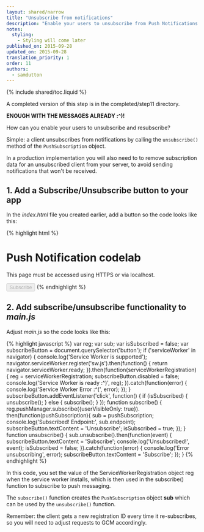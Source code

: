 ```yaml
---
layout: shared/narrow
title: "Unsubscribe from notifications"
description: "Enable your users to unsubscribe from Push Notifications."
notes:
  styling:
    - Styling will come later
published_on: 2015-09-28
updated_on: 2015-09-28
translation_priority: 1
order: 11
authors:
  - samdutton
---
```


{% include shared/toc.liquid %}

A completed version of this step is in the completed/step11 directory.

**ENOUGH WITH THE MESSAGES ALREADY :^)!**

How can you enable your users to unsubscribe and resubscribe?

Simple: a client unsubscribes from notifications by calling the `unsubscribe()`
method of the `PushSubscription` object.

In a production implementation you will also need to to remove subscription data for an unsubscribed client from your server, to avoid sending notifications that won't be received.

## 1. Add a Subscribe/Unsubscribe button to your app

In the _index.html_ file you created earlier, add a button so the code looks like this:

{% highlight html %}
<!DOCTYPE html>
<html>
<head>
  <title>Push Notification codelab</title>
  <link rel="manifest" href="manifest.json">
</head>
<body>
  <h1>Push Notification codelab</h1>
  <p>This page must be accessed using HTTPS or via localhost.</p>
  <button disabled>Subscribe</button>
  <script src="js/main.js"></script>
</body>
</html>
{% endhighlight %}

## 2. Add subscribe/unsubscribe functionality to _main.js_

Adjust _main.js_ so the code looks like this:

{% highlight javascript %}
var reg;
var sub;
var isSubscribed = false;
var subscribeButton = document.querySelector('button');
if ('serviceWorker' in navigator) {
  console.log('Service Worker is supported');
  navigator.serviceWorker.register('sw.js').then(function() {
    return navigator.serviceWorker.ready;
  }).then(function(serviceWorkerRegistration) {
    reg = serviceWorkerRegistration;
    subscribeButton.disabled = false;
    console.log('Service Worker is ready :^)', reg);
  }).catch(function(error) {
    console.log('Service Worker Error :^(', error);
  });
}
subscribeButton.addEventListener('click', function() {
  if (isSubscribed) {
    unsubscribe();
  } else {
    subscribe();
  }
});
function subscribe() {
  reg.pushManager.subscribe({userVisibleOnly: true}).
  then(function(pushSubscription){
    sub = pushSubscription;
    console.log('Subscribed! Endpoint:', sub.endpoint);
    subscribeButton.textContent = 'Unsubscribe';
    isSubscribed = true;
  });
}
function unsubscribe() {
  sub.unsubscribe().then(function(event) {
    subscribeButton.textContent = 'Subscribe';
    console.log('Unsubscribed!', event);
    isSubscribed = false;
  }).catch(function(error) {
    console.log('Error unsubscribing', error);
    subscribeButton.textContent = 'Subscribe';
  });
}
{% endhighlight %}

In this code, you set the value of the ServiceWorkerRegistration object reg when the service worker installs, which is then used in the subscribe() function to subscribe to push messaging.

The `subscribe()` function creates the `PushSubscription` object **sub** which can be used by the `unsubscribe()` function.

Remember: the client gets a new registration ID every time it re-subscribes, so you will need to adjust requests to GCM accordingly.
